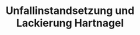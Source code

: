 ---
title: "Unfallinstandsetzung und Lackierung Hartnagel"
url: /lorsch/unfallinstandsetzung-und-lackierung-hartnagel/
shop: Autowerkstatt
---